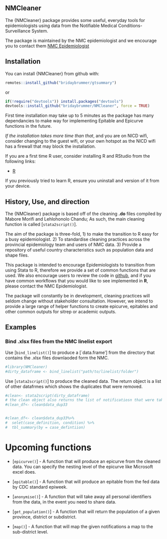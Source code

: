 
## NMCleaner

The {NMCleaner} package provides some useful, everyday tools for
epidemiologists using data from the Notifiable Medical
Conditions-Surveillance System.

The package is maintained by the NMC epidemiologist and we encourage you
to contact them [NMC Epidemiologist](mailto:brinb@nicd.ac.za)

## Installation

You can install {NMCleaner} from github with:

``` r
remotes::install_github("bridaybrummer/gtsummary")
```

or

``` r
if(!require("devtools")) install.packages("devtools")
devtools::install_github("bridaybrummer/NMCleaner", force = TRUE)
```

First time installation may take up to 5 minutes as the package has many
dependancies to make way for implementing Epitable and Epicurve
functions in the future.

*If the installation takes more time than that*, and you are on NICD
wifi, consider changing to the guest wifi, or your own hotspot as the
NICD wifi has a firewall that may block the installation.

If you are a first time R user, consider installing R and RStudio from
the following links:

- [R](https://cran.r-project.org/)

If you previously tried to learn R, ensure you uninstall and version of
it from your device.

## History, Use, and direction

The {NMCleaner} package is based off of the cleaning **.do** files
compiled by Mabore Morifi and Lehlohonolo Chandu; As such, the main
cleaning function is called [`stata2script()`].

The aim of the package is three-fold, 1) to make the transition to R
easy for a busy epidemiologist. 2) To standardise cleaning practices
across the provincial epidemiology team and users of NMC data. 3)
Provide a repository of useful country characteristics such as
population data and shape files.

This package is intended to encourage Epidemiologists to transition from
using Stata to R, therefore we provide a set of common functions that
are used. We also encourage users to review the code in
[github](https://github.com/bridaybrummer/NMCleaner), and if you have
common workflows that you would like to see implemented in **R**, please
contact the NMC Epidemiologist.

The package will constantly be in development, cleaning practices will
seldom change without stakeholder consultation. However, we intend to
provide a large range of helper functions to create epicurve, epitables
and other common outputs for sitrep or academic outputs.

## Examples

### Bind .xlsx files from the NMC linelist export

Use [`bind_linelist()`] to produce a [`data.frame’] from the
directory that contains the .xlsx files downlaoded form the NMC.

``` r
#library(NMCleaner)
#dirty_dataframe <- bind_linelist("path/to/linelist/folder")
```

Use [`stata2script()`] to produce the cleaned data. The return object
is a list of other datafrmes which shows the duplicates that were
removed.

``` r
#clean<- stata2script(dirty_dataframe)
# the clean object also returns the list of notificatiosn that were taken out because of duplication
#clean_df<- clean$data_dup33
```

``` r

#clean_df<- clean$data_dup33%>%
#  selet(case_definition, condition) %>%
#  tbl_summary(by = case_defintiion)
```

# Upcoming functions

-   [`epicurve()`] - A function that will produce an epicurve from the
    cleaned data. You can specify the nesting level of the epicurve like Microsoft excel does. 
    
-   [`epitable()`] - A function that will produce an epitable from the fed data by CDC standard epiweek. 

-  [`anonymise()`] - A function that will take away all personal identifiers from the data, in the event you need to share data.

-  [`get_population()`] - A function that will return the population of a given province, district or subdistrict.

-  [`map()`] - A function that will map the given notifications a map to the sub-district level. 


